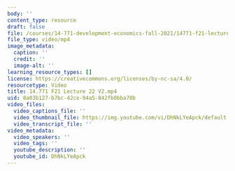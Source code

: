 ```yaml
---
body: ''
content_type: resource
draft: false
file: /courses/14-771-development-economics-fall-2021/14771-f21-lecture-22-v2_360p_16_9.mp4
file_type: video/mp4
image_metadata:
  caption: ''
  credit: ''
  image-alt: ''
learning_resource_types: []
license: https://creativecommons.org/licenses/by-nc-sa/4.0/
resourcetype: Video
title: 14.771 F21 Lecture 22 V2.mp4
uid: 8a03b127-b7bc-42ce-94a5-842fb0bba70b
video_files:
  video_captions_file: ''
  video_thumbnail_file: https://img.youtube.com/vi/DhNkLYeApck/default.jpg
  video_transcript_file: ''
video_metadata:
  video_speakers: ''
  video_tags: ''
  youtube_description: ''
  youtube_id: DhNkLYeApck
---
```

